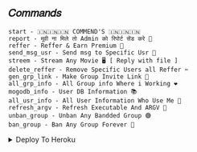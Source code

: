 ## 𝐶𝑜𝑚𝑚𝑎𝑛𝑑𝑠
```
start - 🇮🇳🇮🇳🇮🇳 COMMEND'S 🇮🇳🇮🇳🇮🇳
report - मूवी ना मिले तो Admin को रिपोर्ट सेंड करे 💌
reffer - Reffer & Earn Premium 🌟
send_msg_usr - Send msg to Specific Usr 💁
streem - Stream Any Movie 🖥 [ Reply with file ]
delete_reffer - Remove Specific Users all Reffer ✂️
gen_grp_link - Make Group Invite Link 💫
all_grp_info - All Group info Where i Working ❤️ 
mogodb_info - User DB Information 📚
all_usr_info - All User Information Who Use Me 🤷
refresh_argv - Refresh Executable And ARGV 🔁
unban_group - Unban Any Bandded Group 🟢
ban_group - Ban Any Group Forever 🔴
```

<details><summary>Deploy To Heroku</summary>
<p>
<br>
<a href="https://heroku.com/deploy?template=https://github.com/ItzArtisticDeveloper/JK-DEV-PREMIUM-BoT">
  <img src="https://www.herokucdn.com/deploy/button.svg" alt="Deploy To Heroku">
</a>
</p>
</details>
